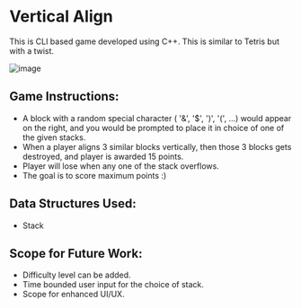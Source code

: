 # Vertical Align
This is CLI based game developed using C++. This is similar to Tetris but with a twist.

![image](https://github.com/hsraps/vertical-3-align/blob/master/Game.png)


## Game Instructions:
* A block with a random special character ( '&', '$', ')', '(', ...) would appear on the right, and you would be prompted to place it in choice of one of the given stacks.
* When a player aligns 3 similar blocks vertically, then those 3 blocks gets destroyed, and player is awarded 15 points.
* Player will lose when any one of the stack overflows.
* The goal is to score maximum points :)

## Data Structures Used:
* Stack

## Scope for Future Work:
* Difficulty level can be added.
* Time bounded user input for the choice of stack.
* Scope for enhanced UI/UX.

